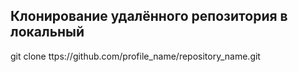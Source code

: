 
## Клонирование удалённого репозитория в локальный
git clone ttps://github.com/profile_name/repository_name.git

